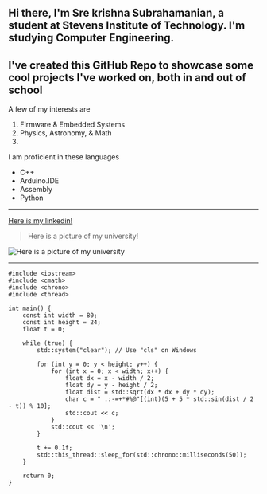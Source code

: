 ## **Hi there, I'm Sre krishna Subrahamanian, a student at Stevens Institute of Technology. I'm studying Computer Engineering.**
## I've created this GitHub Repo to showcase some cool projects I've worked on, both in and out of school ##

A few of my interests are
1. Firmware & Embedded Systems
2. Physics, Astronomy, & Math
3. 

I am proficient in these languages
- C++
- Arduino.IDE
- Assembly
- Python

---

[Here is my linkedin!](https://www.linkedin.com/in/srekrishnasubrahamanian/)

>Here is a picture of my university!

![Here is a picture of my university](https://tour.stevens.edu/maps/UMAP_2017082365446_MINI.jpg)

---

```
#include <iostream>
#include <cmath>
#include <chrono>
#include <thread>

int main() {
    const int width = 80;
    const int height = 24;
    float t = 0;

    while (true) {
        std::system("clear"); // Use "cls" on Windows

        for (int y = 0; y < height; y++) {
            for (int x = 0; x < width; x++) {
                float dx = x - width / 2;
                float dy = y - height / 2;
                float dist = std::sqrt(dx * dx + dy * dy);
                char c = " .:-=+*#%@"[(int)(5 + 5 * std::sin(dist / 2 - t)) % 10];
                std::cout << c;
            }
            std::cout << '\n';
        }

        t += 0.1f;
        std::this_thread::sleep_for(std::chrono::milliseconds(50));
    }

    return 0;
}

```


